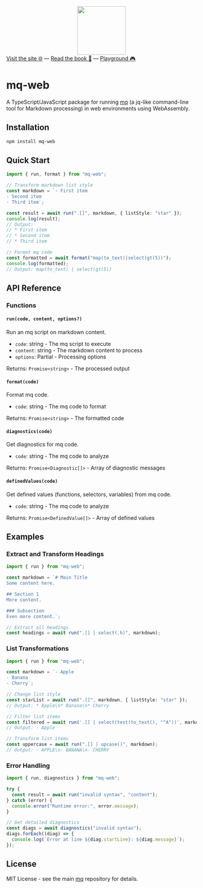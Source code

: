 <div align="center">
  <img src="https://mqlang.org/assets/logo.svg" style="width: 128px; height: 128px;"/>
</div>

<div>
  <a href="https://mqlang.org">Visit the site 🌐</a>
  &mdash;
  <a href="https://mqlang.org/book">Read the book 📖</a>
  &mdash;
  <a href="https://mqlang.org/playground">Playground 🎮</a>
</div>

# mq-web

A TypeScript/JavaScript package for running [mq](https://github.com/harehare/mq) (a jq-like command-line tool for Markdown processing) in web environments using WebAssembly.

## Installation

```bash
npm install mq-web
```

## Quick Start

```typescript
import { run, format } from "mq-web";

// Transform markdown list style
const markdown = `- First item
- Second item
- Third item`;

const result = await run(".[]", markdown, { listStyle: "star" });
console.log(result);
// Output:
// * First item
// * Second item
// * Third item

// Format mq code
const formatted = await format("map(to_text)|select(gt(5))");
console.log(formatted);
// Output: map(to_text) | select(gt(5))
```

## API Reference

### Functions

#### `run(code, content, options?)`

Run an mq script on markdown content.

- `code`: string - The mq script to execute
- `content`: string - The markdown content to process
- `options`: Partial<Options> - Processing options

Returns: `Promise<string>` - The processed output

#### `format(code)`

Format mq code.

- `code`: string - The mq code to format

Returns: `Promise<string>` - The formatted code

#### `diagnostics(code)`

Get diagnostics for mq code.

- `code`: string - The mq code to analyze

Returns: `Promise<Diagnostic[]>` - Array of diagnostic messages

#### `definedValues(code)`

Get defined values (functions, selectors, variables) from mq code.

- `code`: string - The mq code to analyze

Returns: `Promise<DefinedValue[]>` - Array of defined values

## Examples

### Extract and Transform Headings

```typescript
import { run } from "mq-web";

const markdown = `# Main Title
Some content here.

## Section 1
More content.

### Subsection
Even more content.`;

// Extract all headings
const headings = await run(".[] | select(.h)", markdown);
```

### List Transformations

```typescript
import { run } from "mq-web";

const markdown = `- Apple
- Banana
- Cherry`;

// Change list style
const starList = await run(".[]", markdown, { listStyle: "star" });
// Output: * Apple\n* Banana\n* Cherry

// Filter list items
const filtered = await run('.[] | select(test(to_text(), "^A"))', markdown);
// Output: - Apple

// Transform list items
const uppercase = await run(".[] | upcase()", markdown);
// Output: - APPLE\n- BANANA\n- CHERRY
```

### Error Handling

```typescript
import { run, diagnostics } from "mq-web";

try {
  const result = await run("invalid syntax", "content");
} catch (error) {
  console.error("Runtime error:", error.message);
}

// Get detailed diagnostics
const diags = await diagnostics("invalid syntax");
diags.forEach((diag) => {
  console.log(`Error at line ${diag.startLine}: ${diag.message}`);
});
```

## License

MIT License - see the main [mq](https://github.com/harehare/mq) repository for details.
